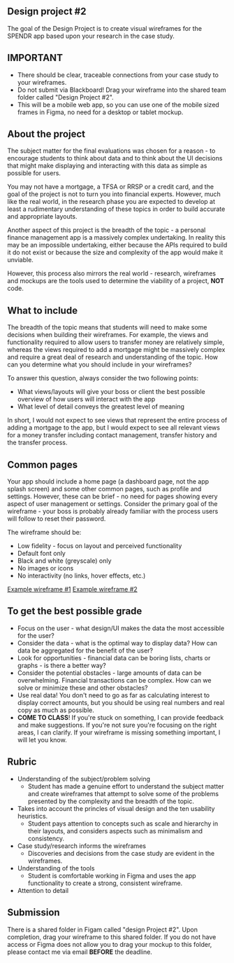 ## Design project #2

The goal of the Design Project is to create visual wireframes for the SPENDR app based upon your research in the case study.

## IMPORTANT

- There should be clear, traceable connections from your case study to your wireframes. 
- Do not submit via Blackboard! Drag your wireframe into the shared team folder called "Design Project #2".
- This will be a mobile web app, so you can use one of the mobile sized frames in Figma, no need for a desktop or tablet mockup.  

## About the project

The subject matter for the final evaluations was chosen for a reason - to encourage students to think about data and to think about the UI decisions that might make displaying and interacting with this data as simple as possible for users.

You may not have a mortgage, a TFSA or RRSP or a credit card, and the goal of the project is not to turn you into financial experts. However, much like the real world, in the research phase you are expected to develop at least a rudimentary understanding of these topics in order to build accurate and appropriate layouts.

Another aspect of this project is the breadth of the topic - a personal finance management app is a massively complex undertaking. In reality this may be an impossible undertaking, either because the APIs required to build it do not exist or because the size and complexity of the app would make it unviable.

However, this process also mirrors the real world - research, wireframes and mockups are the tools used to determine the viability of a project, **NOT** code.

## What to include

The breadth of the topic means that students will need to make some decisions when building their wireframes. For example, the views and functionality required to allow users to transfer money are relatively simple, whereas the views required to add a mortgage might be massively complex and require a great deal of research and understanding of the topic. How can you determine what you should include in your wireframes?

To answer this question, always consider the two following points:

- What views/layouts will give your boss or client the best possible overview of how users will interact with the app
- What level of detail conveys the greatest level of meaning

In short, I would not expect to see views that represent the entire process of adding a mortgage to the app, but I would expect to see all relevant views for a money transfer including contact management, transfer history and the transfer process.

## Common pages

Your app should include a home page (a dashboard page, not the app splash screen) and some other common pages, such as profile and settings. However, these can be brief - no need for pages showing every aspect of user management or settings. Consider the primary goal of the wireframe - your boss is probably already familiar with the process users will follow to reset their password. 

The wireframe should be:

- Low fidelity - focus on layout and perceived functionality
- Default font only
- Black and white (greyscale) only
- No images or icons
- No interactivity (no links, hover effects, etc.)

[Example wireframe #1](https://sketch-cdn.imgix.net/assets/blog/wireframe-medium%402x.png?ixlib=rb-4.1.0&fit=max&w=1920&q=95&auto=format&fm=png&s=e7f208f93a9cc556690fc33d85c51685)
[Example wireframe #2](https://visme.co/blog/wp-content/uploads/2022/01/mobile-app-wireframe-example.jpg)

## To get the best possible grade

- Focus on the user - what design/UI makes the data the most accessible for the user?
- Consider the data - what is the optimal way to display data? How can data be aggregated for the benefit of the user?
- Look for opportunities - financial data can be boring lists, charts or graphs - is there a better way?
- Consider the potential obstacles - large amounts of data can be overwhelming. Financial transactions can be complex. How can we solve or minimize these and other obstacles?
- Use real data! You don't need to go as far as calculating interest to display correct amounts, but you should be using real numbers and real copy as much as possible.
- **COME TO CLASS**! If you're stuck on something, I can provide feedback and make suggestions. If you're not sure you're focusing on the right areas, I can clarify. If your wireframe is missing something important, I will let you know.

## Rubric

- Understanding of the subject/problem solving
  - Student has made a genuine effort to understand the subject matter and create wireframes that attempt to solve some of the problems presented by the complexity and the breadth of the topic.
- Takes into account the princles of visual design and the ten usability heuristics.
  - Student pays attention to concepts such as scale and hierarchy in their layouts, and considers aspects such as minimalism and consistency.
- Case study/research informs the wireframes
  - Discoveries and decisions from the case study are evident in the wireframes.
- Understanding of the tools
  - Student is comfortable working in Figma and uses the app functionality to create a strong, consistent wireframe.
- Attention to detail
 
## Submission

There is a shared folder in Figam called "design Project #2". Upon completion, drag your wireframe to this shared folder. If you do not have access or Figma does not allow you to drag your mockup to this folder, please contact me via email **BEFORE** the deadline.
